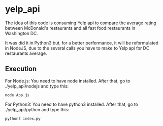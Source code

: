 # yelp_api

The idea of this code is consuming Yelp api to compare the average rating between McDonald's restaurants and all fast food restaurants in Washington DC.

It was did it in Python3 but, for a better performance, it will be reformulated in NodeJS, due to the several calls you have to make to Yelp api for DC restaurants average.

## Execution

For Node.js:
You need to have node installed. After that, go to ./yelp_api/nodejs and type this:

```
node App.js
```


For Python3:
You need to have python3 installed. After that, go to ./yelp_api/python and type this:

```
python3 index.py
```